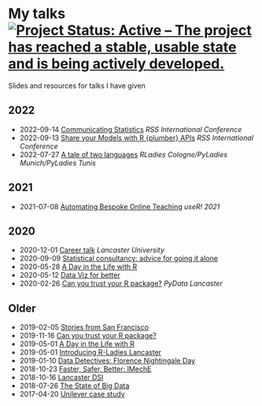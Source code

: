 # My talks [![Project Status: Active – The project has reached a stable, usable state and is being actively developed.](https://www.repostatus.org/badges/latest/active.svg)](https://www.repostatus.org/#active)

Slides and resources for talks I have given

## 2022

* 2022-09-14 [Communicating Statistics](https://statsrhian.github.io/presentations/2022/2022-09-14-communicating-stats/2022-09-14-communicating-stats.html) _RSS International Conference_
* 2022-09-13  [Share your Models with R {plumber} APIs](https://statsrhian.github.io/presentations/2022/2022-09-13-plumber/2022-09-13-plumber.html) _RSS International Conference_
* 2022-07-27 [A tale of two languages](https://statsrhian.github.io/presentations/2022/2022-07-27-tale-of-two-languages/2022-07-27-tale-two-languages.pdf) _RLadies Cologne/PyLadies Munich/PyLadies Tunis_

## 2021

* 2021-07-08 [Automating Bespoke Online Teaching](https://statsrhian.github.io/presentations/2021/2021-07-08-automating-bespoke-online-teaching/2021-07-08-automating-bespoke-online-teaching.html#1)  _useR! 2021_

## 2020

* 2020-12-01 [Career talk](https://statsrhian.github.io/presentations/2020-12-01-career-talk/2020-12-01-career-talk.html#1) _Lancaster University_
* 2020-09-09 [Statistical consultancy: advice for going it alone](https://github.com/statsrhian/presentations/blob/main/2020-09-09-rss-statistical-consultancy/notes.md) 
* 2020-05-28 [A Day in the Life with R](https://statsrhian.github.io/presentations/2020-05-28-day-in-the-life-barclays/day-in-the-life.html#1) 
* 2020-05-12 [Data Viz for better](https://statsrhian.github.io/presentations/2020-07-01-data-viz-for-better/2020-05-12-florence-and-data-viz.html#1)
* 2020-02-26 [Can you trust your R package?](https://statsrhian.github.io/presentations/2019-11-16-trust-your-pkg/2019-11-16-trust-your-pkg.html#1) _PyData Lancaster_

## Older

* 2019-02-05 [Stories from San Francisco](https://rladies.github.io/meetup-presentations_lancaster/2020-02-05-rmarkdown/rstudio_conf/rstudio_conf.html#1)
* 2019-11-16 [Can you trust your R package?](https://statsrhian.github.io/presentations/2019-11-16-trust-your-pkg/2019-11-16-trust-your-pkg.html#1)
* 2019-05-01 [A Day in the Life with R](https://statsrhian.github.io/presentations/2019-05-01-day-in-the-life/day-in-the-life.html#1)
* 2019-05-01 [Introducing R-Ladies Lancaster](https://statsrhian.github.io/presentations/2019-05-01-introducing-rladies-lancaster/introducing-rladies-lancaster.html#1)
* 2019-01-10 [Data Detectives: Florence Nightingale Day](https://statsrhian.github.io/presentations/2019-01-10-data-detective/2019-01-10-data-detective.html#1)
* 2018-10-23 [Faster, Safer, Better: IMechE](https://statsrhian.github.io/presentations/2018-10-23-mind-the-gap-iMechE/2018-10-23-mind-the-gap-iMechE.html#1)
* 2018-10-16 [Lancaster DSI](https://statsrhian.github.io/presentations/2018-10-16-lancaster-dsi/2018-10-16-lancaster-dsi.html#1)
* 2018-07-26 [The State of Big Data](https://statsrhian.github.io/presentations/2018-07-26-the-state-of-big-data/the-state-of-big-data.html#1)
* 2017-04-20 [Unilever case study](https://statsrhian.github.io/presentations/2017-04-20-unilever-case-study/2017-04-20-unilever-case-study#1)



